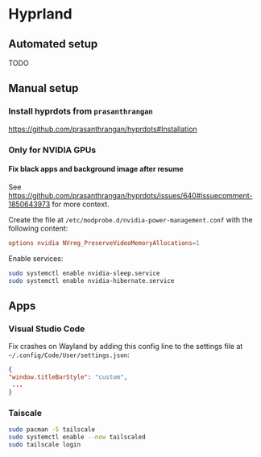 # Hyprland

## Automated setup

TODO

## Manual setup

### Install hyprdots from `prasanthrangan`

https://github.com/prasanthrangan/hyprdots#Installation

### Only for NVIDIA GPUs

#### Fix black apps and background image after resume

See https://github.com/prasanthrangan/hyprdots/issues/640#issuecomment-1850643973 for more context.

Create the file at `/etc/modprobe.d/nvidia-power-management.conf` with the following content:

```conf
options nvidia NVreg_PreserveVideoMemoryAllocations=1
```

Enable services:

```bash
sudo systemctl enable nvidia-sleep.service
sudo systemctl enable nvidia-hibernate.service
```

## Apps

### Visual Studio Code

Fix crashes on Wayland by adding this config line to the settings file at `~/.config/Code/User/settings.json`:

```json
{
"window.titleBarStyle": "custom",
 ...
}
```

### Taiscale

```bash
sudo pacman -S tailscale
sudo systemctl enable --now tailscaled
sudo tailscale login
```
